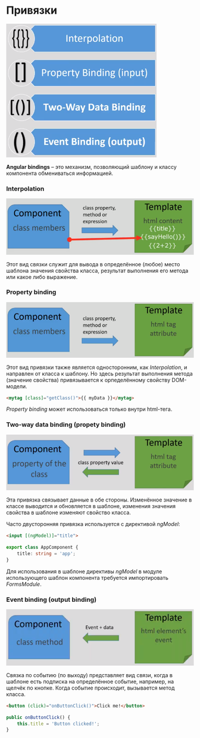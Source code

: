 # Привязки

![привязки](https://github.com/SpaceHead1C/Angular6-for-Dummies/blob/master/docs//src/bindings.png)

**Angular bindings** – это механизм, позволяющий шаблону и классу компонента обмениваться информацией.

### Interpolation

![привязки интерполяция](https://github.com/SpaceHead1C/Angular6-for-Dummies/blob/master/docs//src/bindings-interpolation.png)

Этот вид связки служит для вывода в определённое (любое) место шаблона значения свойства класса, результат выполнения его метода или какое либо выражение.

### Property binding

![привязки интерполяция](https://github.com/SpaceHead1C/Angular6-for-Dummies/blob/master/docs//src/bindings-property.png)

Этот вид привязки также является односторонним, как *Interpolation*, и направлен от класса к шаблону. Но здесь результат выполнения метода (значение свойства) привязывается к орпеделённому свойству DOM-модели.

```html
<mytag [class]="getClass()">{{ myData }}</mytag>
```

*Property binding* может использоваться только внутри html-тега.

### Two-way data binding (propety binding)

![двусторонняя привязка](https://github.com/SpaceHead1C/Angular6-for-Dummies/blob/master/docs//src/bindings-two-way.png)

Эта привязка связывает данные в обе стороны. Изменённое значение в классе выводится и обновляется в шаблоне, изменения значения свойства в шаблоне изменяют свойство класса.

Часто двусторонняя привязка используется с директивой *ngModel*:

```html
<input [(ngModel)]="title">
```

```typescript
export class AppComponent {
    title: string = 'app';
}
```

Для использования в шаблоне директивы *ngModel* в модуле использующего шаблон компонента требуется импортировать *FormsModule*.

### Event binding (output binding)

![привязка по событию](https://github.com/SpaceHead1C/Angular6-for-Dummies/blob/master/docs//src/bindings-event.png)

Связка по событию (по выходу) представляет вид связи, когда в шаблоне есть подписка на определённое событие, например, на щелчёк по кнопке. Когда событие происходит, вызывается метод класса.

```html
<button (click)="onButtonClick()">Click me!</button>
```

```typescript
public onButtonClick() {
    this.title = 'Button clicked!';
}
```
